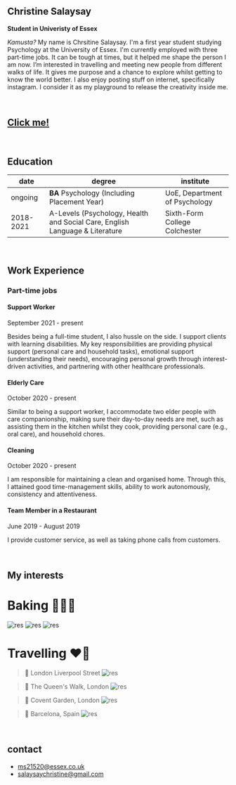
## Christine Salaysay
**Student in Univeristy of Essex**  

*Kamusta?* My name is Chrsitine Salaysay. I'm a first year student studying Psychology at the University of Essex. I'm currently employed with three part-time jobs. It can be tough at times, but it helped me shape the person I am now. I’m interested in travelling and meeting new people from different walks of life. It gives me purpose and a chance to explore whilst getting to know the world better. I also enjoy posting stuff on internet, specifically instagram. I consider it as my playground to release the creativity inside me. 


<br>

## [Click me!](https://makitin.carrd.co)


<br>

## Education
| date | degree | institute |
--- | --- | ---
|ongoing|**BA** Psychology (Including Placement Year) |UoE, Department of Psychology|
|2018-2021|A-Levels (Psychology, Health and Social Care, English Language & Literature|Sixth-Form College Colchester|

<br>

## Work Experience
### Part-time jobs
#### Support Worker

September 2021 - present

Besides being a full-time student, I also hussle on the side. I support clients with learning disabilities. My key responsibilities are providing physical support (personal care and household tasks), emotional support (understanding their needs), encouraging personal growth through interest-driven activities, and partnering with other healthcare professionals. 

#### Elderly Care

October 2020 - present 

Similar to being a support worker, I accommodate two elder people with care companionship, making sure their day-to-day needs are met, such as assisting them in the kitchen whilst they cook, providing personal care (e.g., oral care), and household chores.

#### Cleaning 

October 2020 - present

I am responsible for maintaining a clean and organised home. Through this, I attained good time-management skills, ability to work autonomously, consistency and attentiveness. 

#### Team Member in a Restaurant

June 2019 - August 2019

I provide customer service, as well as taking phone calls from customers.

<br>

## My interests
# Baking :woman_cook::brown_heart:
![res](https://i.ibb.co/gTVrJXv/IMG-9259.jpg)
![res](https://i.ibb.co/xmKhb97/AEA6-B413-120-D-4002-90-E7-8590-E4914-A5-B-2.jpg)
![res](https://i.ibb.co/YcKhTGR/D0-BE7-AA1-B8-BD-429-D-A969-A1-F42-C05826-A.jpg)

# Travelling :heart_on_fire:
> :round_pushpin: London Liverpool Street
![res](https://i.ibb.co/mG5WxBM/46948-B7-B-8-EB7-4-B26-BC4-B-57-F43-EA2-D10-E.jpg)

> :round_pushpin: The Queen's Walk, London
![res](https://i.ibb.co/FWpZBZb/IMG-9386.jpg)

> :round_pushpin: Covent Garden, London
![res](https://i.ibb.co/kMJ0sn5/5066343-C-A912-4-C5-D-90-DA-3-E24-E4840-E64.jpg)

> :round_pushpin: Barcelona, Spain
![res](https://i.ibb.co/GdTNSK5/IMG-3903.jpg)

<br>

## contact
- ms21520@essex.co.uk 
- salaysaychristine@gmail.com
